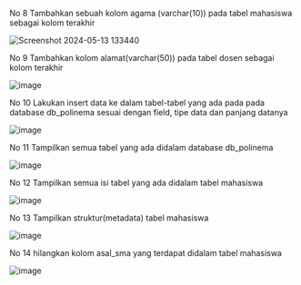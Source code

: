 No 8
Tambahkan sebuah kolom agama (varchar(10)) pada tabel mahasiswa sebagai kolom terakhir

![Screenshot 2024-05-13 133440](https://github.com/AliviaRefalina/praktikum.md/assets/160213665/53ea88f4-d62c-412f-8941-df9cb29ff6d2)

No 9
Tambahkan kolom alamat(varchar(50)) pada tabel dosen sebagai kolom terakhir

![image](https://github.com/AliviaRefalina/praktikum.md/assets/160213665/7f6cea8f-01a2-44ac-b676-7cbeb3fdabdb)

No 10
Lakukan insert data ke dalam tabel-tabel yang ada pada pada database db_polinema sesuai dengan field, tipe data dan panjang datanya

![image](https://github.com/AliviaRefalina/praktikum.md/assets/160213665/17212ff9-7a55-4cce-9016-65ebe5d8f7cc)

No 11
Tampilkan semua tabel yang ada didalam database db_polinema

![image](https://github.com/AliviaRefalina/praktikum.md/assets/160213665/61f5e14d-8346-441a-85f0-efb0fc59f0ea)

No 12 
Tampilkan semua isi tabel yang ada didalam tabel mahasiswa

![image](https://github.com/AliviaRefalina/praktikum.md/assets/160213665/6dfbf6cc-5229-4f09-84d6-b1de72bb7412)

No 13 
Tampilkan struktur(metadata) tabel mahasiswa

![image](https://github.com/AliviaRefalina/praktikum.md/assets/160213665/198bca73-04f9-4aef-9dfa-505f6d55fe23)

No 14 
hilangkan kolom asal_sma yang terdapat didalam tabel mahasiswa

![image](https://github.com/AliviaRefalina/praktikum.md/assets/160213665/417e9b85-2d1f-4024-87a9-08cfb2a9f3ea)
